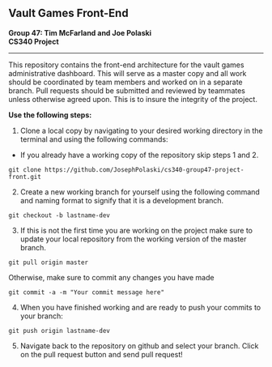 **Vault Games Front-End**
-------------------------
**Group 47: Tim McFarland and Joe Polaski**\
**CS340 Project**

-------------------------

This repository contains the front-end architecture for the vault games administrative dashboard. This will serve as a master copy and all work should be coordinated by team members and worked on in a separate branch. Pull requests should be submitted and reviewed by teammates unless otherwise agreed upon. This is to insure the integrity of the project.

**Use the following steps:**


1. Clone a local copy by navigating to your desired working directory in the terminal and using the following commands:

- If you already have a working copy of the repository skip steps 1 and 2.

```
git clone https://github.com/JosephPolaski/cs340-group47-project-front.git
```
2. Create a new working branch for yourself using the following command and naming format to signify that it is a development branch.

```
git checkout -b lastname-dev
```
3. If this is not the first time you are working on the project make sure to update your local repository from the working version of the master branch.

```
git pull origin master
```
Otherwise, make sure to commit any changes you have made

```
git commit -a -m "Your commit message here"
```


4. When you have finished working and are ready to push your commits to your branch:

```
git push origin lastname-dev
```

5. Navigate back to the repository on github and select your branch. Click on the pull request button and send pull request!
